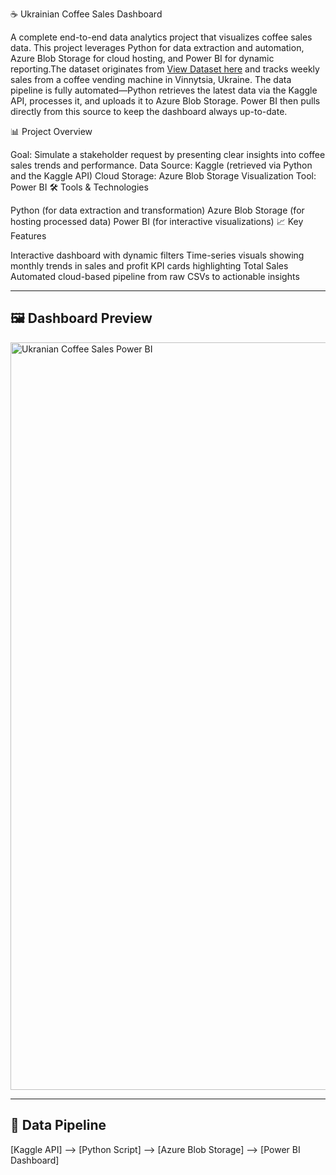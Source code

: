 ☕ Ukrainian Coffee Sales Dashboard

A complete end-to-end data analytics project that visualizes coffee sales data. This project leverages Python for data extraction and automation, Azure Blob Storage for cloud hosting, and Power BI for dynamic reporting.The dataset originates from [View Dataset here](https://www.kaggle.com/datasets/ihelon/coffee-sales/data?select=index_2.csv) and tracks weekly sales from a coffee vending machine in Vinnytsia, Ukraine. The data pipeline is fully automated—Python retrieves the latest data via the Kaggle API, processes it, and uploads it to Azure Blob Storage. Power BI then pulls directly from this source to keep the dashboard always up-to-date.

📊 Project Overview

Goal: Simulate a stakeholder request by presenting clear insights into coffee sales trends and performance.
Data Source: Kaggle (retrieved via Python and the Kaggle API)
Cloud Storage: Azure Blob Storage
Visualization Tool: Power BI
🛠️ Tools & Technologies

Python (for data extraction and transformation)
Azure Blob Storage (for hosting processed data)
Power BI (for interactive visualizations)
📈 Key Features

Interactive dashboard with dynamic filters
Time-series visuals showing monthly trends in sales and profit
KPI cards highlighting Total Sales
Automated cloud-based pipeline from raw CSVs to actionable insights

---

## 🖼️ Dashboard Preview

<img width="1196" alt="Ukranian Coffee Sales Power BI" src="https://github.com/user-attachments/assets/07693c68-f546-4d95-89b2-98b400224286" />


---

## 🔁 Data Pipeline
 [Kaggle API] --> [Python Script] --> [Azure Blob Storage] --> [Power BI Dashboard]
